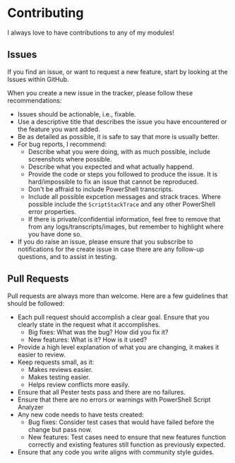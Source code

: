 # Contributing

I always love to have contributions to any of my modules!

## Issues

If you find an issue, or want to request a new feature, start by looking at the Issues within GitHub. 

When you create a new issue in the tracker, please follow these recommendations:

* Issues should be actionable, i.e., fixable.
* Use a descriptive title that describes the issue you have encountered or the feature you want added.
* Be as detailed as possible, it is safe to say that more is usually better.
* For bug reports, I recommend:
    * Describe what you were doing, with as much possible, include screenshots where possible.
    * Describe what you expected and what actually happend.
    * Provide the code or steps you followed to produce the issue. It is hard/impossible to fix an issue that cannot be reproduced.
    * Don't be affraid to include PowerShell transcripts.
    * Include all possible expcetion messages and strack traces. Where possible include the ```ScriptStackTrace``` and any other PowerShell error properties.
    * If there is private/confidential information, feel free to remove that from any logs/transcripts/images, but remember to highlight where you have done so.
* If you do raise an issue, please ensure that you subscribe to notifications for the create issue in case there are any follow-up questions, and to assist in testing.

## Pull Requests

Pull requests are always more than welcome. Here are a few guidelines that should be followed:

* Each pull request should accomplish a clear goal. Ensure that you clearly state in the request what it accomplishes.
    * Big fixes: What was the bug? How did you fix it?
    * New features: What is it? How is it used?
* Provide a high level explanation of what you are changing, it makes it easier to review.
* Keep requests small, as it:
    * Makes reviews easier.
    * Makes testing easier.
    * Helps review conflicts more easily.
* Ensure that all Pester tests pass and there are no failures.
* Ensure that there are no errors or warnings with PowerShell Script Analyzer
* Any new code needs to have tests created:
    * Bug fixes: Consider test cases that would have failed before the change but pass now.
    * New features: Test cases need to ensure that new features function correctly and existing features still function as previously expected.
* Ensure that any code you write aligns with community style guides.
